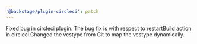 ```yaml
---
'@backstage/plugin-circleci': patch
---
```


Fixed bug in circleci plugin. The bug fix is with respect to restartBuild action in circleci.Changed the vcstype from Git to map the vcstype dynamically.
